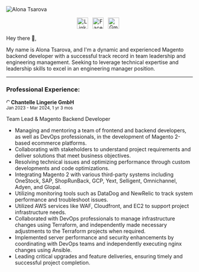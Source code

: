 <img title="Alona Tsarova" src="https://media.licdn.com/dms/image/D4E16AQHOG5TJWU9twg/profile-displaybackgroundimage-shrink_350_1400/0/1712826852380?e=1718841600&v=beta&t=HU_-b4zbjCulv-DIiKrPZww8dv0vqs43e4CRWI6GSFo"/>

<p align='center'>
<a href="#"><img height="30" title="LinkedIn" src=""/></a>&nbsp;&nbsp;
<a href="#"><img height="30" title="Facebook" src=""/></a>&nbsp;&nbsp;
<a href="#"><img height="30" title="Gmail" src=""/></a>&nbsp;&nbsp;
</p>

Hey there 👋,

My name is Alona Tsarova, and I'm a dynamic and experienced Magento backend developer with a successful track record in team leadership and engineering management. 
Seeking to leverage technical expertise and leadership skills to excel in an engineering manager position.

---

### Professional Experience:

<p><img align='left' height="10" title="Chantelle Lingerie GmbH" src="https://group.chantellelingerie.com/static/images/logo_new.png"/></p>

**Chantelle Lingerie GmbH**<br/>
<sup>Jan 2023 - Mar 2024, 1 yr 3 mos </sup>

Team Lead & Magento Backend Developer
* Managing and mentoring a team of frontend and backend developers, as well as DevOps professionals, in the development of Magento 2-based ecommerce platforms.
* Collaborating with stakeholders to understand project requirements and deliver solutions that meet business objectives.
* Resolving technical issues and optimizing performance through custom developments and code optimizations.
* Integrating Magento 2 with various third-party systems including OneStock, SAP, ShopRunBack, GCP, Yext, Selligent, Omnichannel, Adyen, and Glopal.
* Utilizing monitoring tools such as DataDog and NewRelic to track system performance and troubleshoot issues.
* Utilized AWS services like WAF, Cloudfront, and EC2 to support project infrastructure needs.
* Collaborated with DevOps professionals to manage infrastructure changes using Terraform, and independently made necessary adjustments to the Terraform projects when required.
* Implemented server performance and security enhancements by coordinating with DevOps teams and independently executing nginx changes using Ansible.
* Leading critical upgrades and feature deliveries, ensuring timely and successful project completion.
